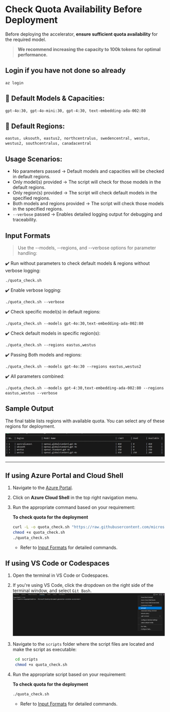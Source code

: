 # Check Quota Availability Before Deployment

Before deploying the accelerator, **ensure sufficient quota availability** for the required model.
> **We recommend increasing the capacity to 100k tokens for optimal performance.**

## Login if you have not done so already
```
az login
```

## 📌 Default Models & Capacities:
```
gpt-4o:30, gpt-4o-mini:30, gpt-4:30, text-embedding-ada-002:80
```
## 📌 Default Regions:
```
eastus, uksouth, eastus2, northcentralus, swedencentral, westus, westus2, southcentralus, canadacentral
```
## Usage Scenarios:
- No parameters passed → Default models and capacities will be checked in default regions.
- Only model(s) provided → The script will check for those models in the default regions.
- Only region(s) provided → The script will check default models in the specified regions.
- Both models and regions provided → The script will check those models in the specified regions.
- `--verbose` passed → Enables detailed logging output for debugging and traceability.
  
## **Input Formats**
> Use the --models, --regions, and --verbose options for parameter handling:

✔️ Run without parameters to check default models & regions without verbose logging:
   ```
  ./quota_check.sh
   ```
✔️ Enable verbose logging:
   ```
  ./quota_check.sh --verbose
   ```
✔️ Check specific model(s) in default regions:
  ```
  ./quota_check.sh --models gpt-4o:30,text-embedding-ada-002:80
  ```
✔️ Check default models in specific region(s):
  ```
./quota_check.sh --regions eastus,westus
  ```
✔️ Passing Both models and regions:  
  ```
  ./quota_check.sh --models gpt-4o:30 --regions eastus,westus2
  ```
✔️ All parameters combined:
  ```
 ./quota_check.sh --models gpt-4:30,text-embedding-ada-002:80 --regions eastus,westus --verbose
  ```

## **Sample Output**
The final table lists regions with available quota. You can select any of these regions for deployment.

![quota-check-output](../img/Documentation/quota-check-output.png)

---
## **If using Azure Portal and Cloud Shell**

1. Navigate to the [Azure Portal](https://portal.azure.com).
2. Click on **Azure Cloud Shell** in the top right navigation menu.
3. Run the appropriate command based on your requirement:  

   **To check quota for the deployment**  

    ```sh
    curl -L -o quota_check.sh "https://raw.githubusercontent.com/microsoft/Deploy-Your-AI-Application-In-Production/main/scripts/quota_check.sh"
    chmod +x quota_check.sh
    ./quota_check.sh
    ```
    - Refer to [Input Formats](#input-formats) for detailed commands.
      
## **If using VS Code or Codespaces**
1. Open the terminal in VS Code or Codespaces.
2. If you're using VS Code, click the dropdown on the right side of the terminal window, and select `Git Bash`.
   ![git_bash](../img/provisioning/git_bash.png)
3. Navigate to the `scripts` folder where the script files are located and make the script as executable:
   ```sh
    cd scripts
    chmod +x quota_check.sh
    ```
4. Run the appropriate script based on your requirement:  

   **To check quota for the deployment**  

    ```sh
    ./quota_check.sh
    ```
   - Refer to [Input Formats](#input-formats) for detailed commands.
